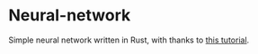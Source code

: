 # Neural-network
Simple neural network written in Rust, with thanks to [this tutorial](https://pwy.io/en/posts/learning-to-fly-pt2/).
